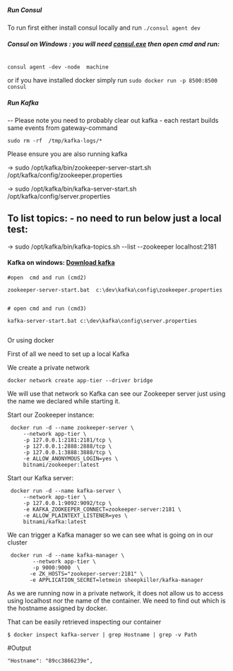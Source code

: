
##### Run Consul

To run first either install consul locally and run `./consul agent dev`

#####  Consul on  Windows : you will need [consul.exe](https://www.consul.io/docs/install/index.html) then open cmd and run:

```

consul agent -dev -node  machine

```

or if you have installed docker simply run `sudo docker run -p 8500:8500 consul`

 ##### Run Kafka
 -- Please note  you need to probably clear out kafka - each restart builds same events from gateway-command

 `sudo rm -rf  /tmp/kafka-logs/*`

 Please ensure you are also running kafka

 -> sudo /opt/kafka/bin/zookeeper-server-start.sh /opt/kafka/config/zookeeper.properties

 -> sudo /opt/kafka/bin/kafka-server-start.sh /opt/kafka/config/server.properties

 ## To list topics: - no need to run below just a local test:
 -> sudo /opt/kafka/bin/kafka-topics.sh --list --zookeeper localhost:2181

 #### Kafka on windows: [Download kafka](https://www.apache.org/dyn/closer.cgi?path=/kafka/2.2.1/kafka_2.11-2.2.1.tgz)

```
#open  cmd and run (cmd2)

zookeeper-server-start.bat  c:\dev\kafka\config\zookeeper.properties


# open cmd and run (cmd3)

kafka-server-start.bat c:\dev\kafka\config\server.properties


```


 Or using docker
 
 First of all we need to set up a local Kafka
 
 We create a private network
 ```
 docker network create app-tier --driver bridge
 ```
 We will use that network so Kafka can see our Zookeeper server just using the name we declared while starting it.
 
 Start our Zookeeper instance:

```
 docker run -d --name zookeeper-server \
     --network app-tier \
     -p 127.0.0.1:2181:2181/tcp \
     -p 127.0.0.1:2888:2888/tcp \
     -p 127.0.0.1:3888:3888/tcp \
     -e ALLOW_ANONYMOUS_LOGIN=yes \
     bitnami/zookeeper:latest
```

 Start our Kafka server:

``` 
 docker run -d --name kafka-server \
     --network app-tier \
     -p 127.0.0.1:9092:9092/tcp \
     -e KAFKA_ZOOKEEPER_CONNECT=zookeeper-server:2181 \
     -e ALLOW_PLAINTEXT_LISTENER=yes \
     bitnami/kafka:latest
```

 We can trigger a Kafka manager so we can see what is going on in our cluster
 
```
 docker run -d --name kafka-manager \
        --network app-tier \
        -p 9000:9000  \
 	   -e ZK_HOSTS="zookeper-server:2181" \
 	   -e APPLICATION_SECRET=letmein sheepkiller/kafka-manager
``` 
 As we are running now in a private network, it does not allow us to access using localhost nor the name of the container. We need to find out which is the hostname assigned by docker.
 
 That can be easily retrieved inspecting our container
 ```
 $ docker inspect kafka-server | grep Hostname | grep -v Path
 ```
 #Output
 ```
 "Hostname": "89cc3866239e",
 ```